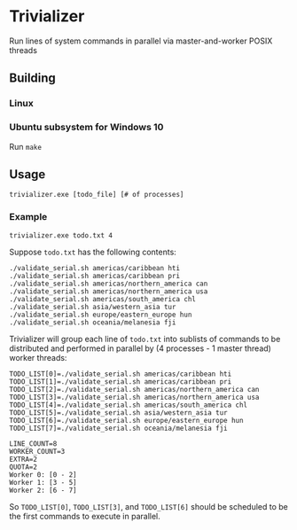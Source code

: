 # Trivializer #
Run lines of system commands in parallel via master-and-worker POSIX threads

## Building ##
### Linux ###
### Ubuntu subsystem for Windows 10 ###
Run `make`

## Usage ##
`trivializer.exe [todo_file] [# of processes]`

### Example ###
`trivializer.exe todo.txt 4`

Suppose `todo.txt` has the following contents:
```
./validate_serial.sh americas/caribbean hti
./validate_serial.sh americas/caribbean pri
./validate_serial.sh americas/northern_america can
./validate_serial.sh americas/northern_america usa
./validate_serial.sh americas/south_america chl
./validate_serial.sh asia/western_asia tur
./validate_serial.sh europe/eastern_europe hun
./validate_serial.sh oceania/melanesia fji
```

Trivializer will group each line of `todo.txt` into sublists of commands to be distributed and performed in parallel by (4 processes - 1 master thread) worker threads:
```
TODO_LIST[0]=./validate_serial.sh americas/caribbean hti
TODO_LIST[1]=./validate_serial.sh americas/caribbean pri
TODO_LIST[2]=./validate_serial.sh americas/northern_america can
TODO_LIST[3]=./validate_serial.sh americas/northern_america usa
TODO_LIST[4]=./validate_serial.sh americas/south_america chl
TODO_LIST[5]=./validate_serial.sh asia/western_asia tur
TODO_LIST[6]=./validate_serial.sh europe/eastern_europe hun
TODO_LIST[7]=./validate_serial.sh oceania/melanesia fji

LINE_COUNT=8
WORKER_COUNT=3
EXTRA=2
QUOTA=2
Worker 0: [0 - 2]
Worker 1: [3 - 5]
Worker 2: [6 - 7]
```

So `TODO_LIST[0]`, `TODO_LIST[3]`, and `TODO_LIST[6]` should be scheduled to be the first commands to execute in parallel.
